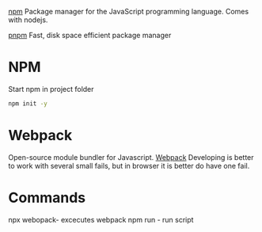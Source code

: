 [npm](npmjs.com)
Package manager for the JavaScript programming language. Comes with nodejs.

[pnpm](pnpm.io)
Fast, disk space efficient package manager

# NPM
Start npm in project folder
```cmd
npm init -y
```

# Webpack
Open-source module bundler for Javascript.
[Webpack](https://webpack.js.org/guides/getting-started/)
Developing is better to work with several small fails, but in browser it is better do have one fail.

# Commands
npx webopack- excecutes webpack
npm run - run script